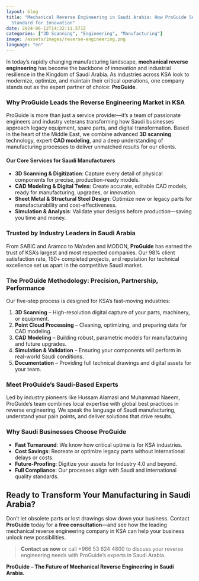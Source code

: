 ```yaml
---
layout: blog
title: "Mechanical Reverse Engineering in Saudi Arabia: How ProGuide Sets the
  Standard for Innovation"
date: 2024-06-12T14:22:11.571Z
categories: ["3D Scanning", "Engineering", "Manufacturing"]
image: /assets/images/reverse-engineering.png
language: "en"
---
```



In today’s rapidly changing manufacturing landscape, **mechanical reverse engineering** has become the backbone of innovation and industrial resilience in the Kingdom of Saudi Arabia. As industries across KSA look to modernize, optimize, and maintain their critical operations, one company stands out as the expert partner of choice: **ProGuide**.

### Why ProGuide Leads the Reverse Engineering Market in KSA

ProGuide is more than just a service provider—it’s a team of passionate engineers and industry veterans transforming how Saudi businesses approach legacy equipment, spare parts, and digital transformation. Based in the heart of the Middle East, we combine advanced **3D scanning** technology, expert **CAD modeling**, and a deep understanding of manufacturing processes to deliver unmatched results for our clients.

#### Our Core Services for Saudi Manufacturers

* **3D Scanning & Digitization**: Capture every detail of physical components for precise, production-ready models.
* **CAD Modeling & Digital Twins**: Create accurate, editable CAD models, ready for manufacturing, upgrades, or innovation.
* **Sheet Metal & Structural Steel Design**: Optimize new or legacy parts for manufacturability and cost-effectiveness.
* **Simulation & Analysis**: Validate your designs before production—saving you time and money.

### Trusted by Industry Leaders in Saudi Arabia

From SABIC and Aramco to Ma’aden and MODON, **ProGuide** has earned the trust of KSA’s largest and most respected companies. Our 98% client satisfaction rate, 150+ completed projects, and reputation for technical excellence set us apart in the competitive Saudi market.

### The ProGuide Methodology: Precision, Partnership, Performance

Our five-step process is designed for KSA’s fast-moving industries:

1. **3D Scanning** – High-resolution digital capture of your parts, machinery, or equipment.
2. **Point Cloud Processing** – Cleaning, optimizing, and preparing data for CAD modeling.
3. **CAD Modeling** – Building robust, parametric models for manufacturing and future upgrades.
4. **Simulation & Validation** – Ensuring your components will perform in real-world Saudi conditions.
5. **Documentation** – Providing full technical drawings and digital assets for your team.

### Meet ProGuide’s Saudi-Based Experts

Led by industry pioneers like Hussam Alamasi and Muhammad Naeem, ProGuide’s team combines local expertise with global best practices in reverse engineering. We speak the language of Saudi manufacturing, understand your pain points, and deliver solutions that drive results.

### Why Saudi Businesses Choose ProGuide

* **Fast Turnaround**: We know how critical uptime is for KSA industries.
* **Cost Savings**: Recreate or optimize legacy parts without international delays or costs.
* **Future-Proofing**: Digitize your assets for Industry 4.0 and beyond.
* **Full Compliance**: Our processes align with Saudi and international quality standards.

## Ready to Transform Your Manufacturing in Saudi Arabia?

Don’t let obsolete parts or lost drawings slow down your business. Contact **ProGuide** today for a **free consultation**—and see how the leading mechanical reverse engineering company in KSA can help your business unlock new possibilities.

> **Contact us now** or call +966 53 624 4800 to discuss your reverse engineering needs with ProGuide’s experts in Saudi Arabia.

**ProGuide – The Future of Mechanical Reverse Engineering in Saudi Arabia.**
